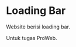 # Loading Bar
Website berisi loading bar.

Untuk tugas ProWeb.
<!--stackedit_data:
eyJoaXN0b3J5IjpbOTA5MjA2MzIsOTA5MjA2MzJdfQ==
-->